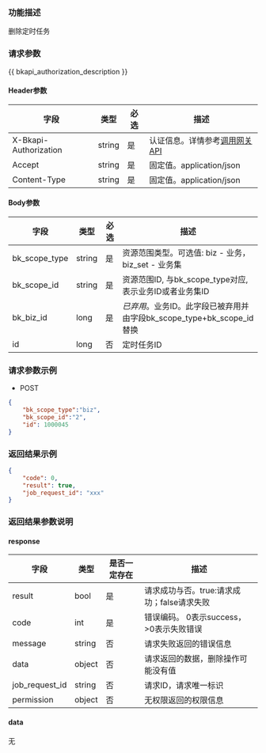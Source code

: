 ### 功能描述

删除定时任务

### 请求参数

{{ bkapi_authorization_description }}

#### Header参数

| 字段                       |  类型      | 必选     |  描述       |
|---------------------------|------------|---------|------------|
| X-Bkapi-Authorization     | string     | 是      | 认证信息。详情参考[调用网关 API](https://github.com/TencentBlueKing/BKDocs/blob/master/ZH/7.0/APIGateway/apigateway/use-api/use-apigw-api.md) |
| Accept                    |  string    | 是      | 固定值。application/json|
| Content-Type              |  string    | 是      | 固定值。application/json|

#### Body参数

| 字段           |  类型      | 必选    |  描述      |
|---------------|------------|--------|------------|
| bk_scope_type | string     | 是     | 资源范围类型。可选值: biz - 业务，biz_set - 业务集 |
| bk_scope_id   | string     | 是     | 资源范围ID, 与bk_scope_type对应, 表示业务ID或者业务集ID |
| bk_biz_id     | long   | 是   | *已弃用*。业务ID。此字段已被弃用并由字段bk_scope_type+bk_scope_id替换 |
| id            | long       | 否     | 定时任务ID |

### 请求参数示例

- POST
```json
{
    "bk_scope_type":"biz",
    "bk_scope_id":"2",
    "id": 1000045
}
```

### 返回结果示例

```json
{
    "code": 0,
    "result": true,
    "job_request_id": "xxx"
}
```

### 返回结果参数说明

#### response
| 字段             | 类型     | 是否一定存在 | 描述                         |
|----------------|--------|--------|----------------------------|
| result         | bool   | 是      | 请求成功与否。true:请求成功；false请求失败 |
| code           | int    | 是      | 错误编码。 0表示success，>0表示失败错误  |
| message        | string | 否      | 请求失败返回的错误信息                |
| data           | object | 否      | 请求返回的数据，删除操作可能没有值          |
| job_request_id | string | 否      | 请求ID，请求唯一标识                |
| permission     | object | 否      | 无权限返回的权限信息                 |


#### data

无
